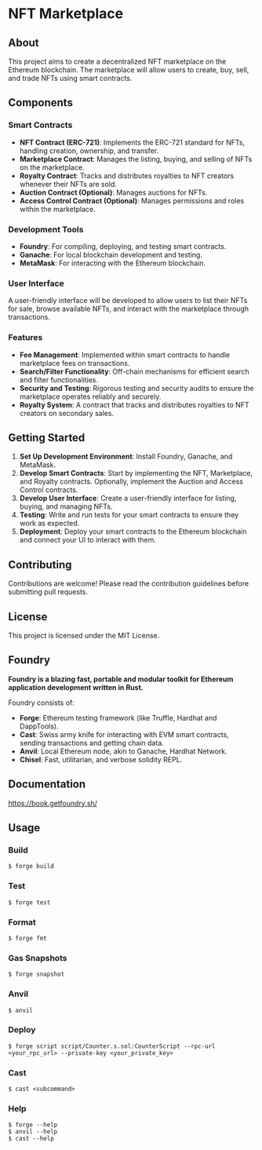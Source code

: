 # NFT Marketplace

## About

This project aims to create a decentralized NFT marketplace on the Ethereum blockchain. The marketplace will allow users to create, buy, sell, and trade NFTs using smart contracts.

## Components

### Smart Contracts

- **NFT Contract (ERC-721)**: Implements the ERC-721 standard for NFTs, handling creation, ownership, and transfer.
- **Marketplace Contract**: Manages the listing, buying, and selling of NFTs on the marketplace.
- **Royalty Contract**: Tracks and distributes royalties to NFT creators whenever their NFTs are sold.
- **Auction Contract (Optional)**: Manages auctions for NFTs.
- **Access Control Contract (Optional)**: Manages permissions and roles within the marketplace.

### Development Tools

- **Foundry**: For compiling, deploying, and testing smart contracts.
- **Ganache**: For local blockchain development and testing.
- **MetaMask**: For interacting with the Ethereum blockchain.

### User Interface

A user-friendly interface will be developed to allow users to list their NFTs for sale, browse available NFTs, and interact with the marketplace through transactions.

### Features

- **Fee Management**: Implemented within smart contracts to handle marketplace fees on transactions.
- **Search/Filter Functionality**: Off-chain mechanisms for efficient search and filter functionalities.
- **Security and Testing**: Rigorous testing and security audits to ensure the marketplace operates reliably and securely.
- **Royalty System**: A contract that tracks and distributes royalties to NFT creators on secondary sales.

## Getting Started

1. **Set Up Development Environment**: Install Foundry, Ganache, and MetaMask.
2. **Develop Smart Contracts**: Start by implementing the NFT, Marketplace, and Royalty contracts. Optionally, implement the Auction and Access Control contracts.
3. **Develop User Interface**: Create a user-friendly interface for listing, buying, and managing NFTs.
4. **Testing**: Write and run tests for your smart contracts to ensure they work as expected.
5. **Deployment**: Deploy your smart contracts to the Ethereum blockchain and connect your UI to interact with them.

## Contributing

Contributions are welcome! Please read the contribution guidelines before submitting pull requests.

## License

This project is licensed under the MIT License.

## Foundry

**Foundry is a blazing fast, portable and modular toolkit for Ethereum application development written in Rust.**

Foundry consists of:

-   **Forge**: Ethereum testing framework (like Truffle, Hardhat and DappTools).
-   **Cast**: Swiss army knife for interacting with EVM smart contracts, sending transactions and getting chain data.
-   **Anvil**: Local Ethereum node, akin to Ganache, Hardhat Network.
-   **Chisel**: Fast, utilitarian, and verbose solidity REPL.

## Documentation

https://book.getfoundry.sh/

## Usage

### Build

```shell
$ forge build
```

### Test

```shell
$ forge test
```

### Format

```shell
$ forge fmt
```

### Gas Snapshots

```shell
$ forge snapshot
```

### Anvil

```shell
$ anvil
```

### Deploy

```shell
$ forge script script/Counter.s.sol:CounterScript --rpc-url <your_rpc_url> --private-key <your_private_key>
```

### Cast

```shell
$ cast <subcommand>
```

### Help

```shell
$ forge --help
$ anvil --help
$ cast --help
```

